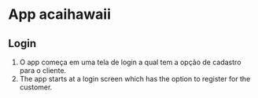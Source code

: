 # App acaihawaii

## Login
1. O app começa em uma tela de login a qual tem a opção de cadastro para o cliente.
1. The app starts at a login screen which has the option to register for the customer.
